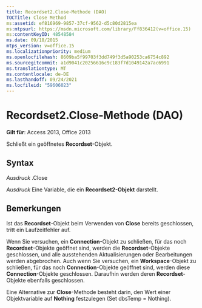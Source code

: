 ```yaml
---
title: Recordset2.Close-Methode (DAO)
TOCTitle: Close Method
ms:assetid: ef816969-9857-37cf-9562-d5c80d2815ea
ms:mtpsurl: https://msdn.microsoft.com/library/Ff836412(v=office.15)
ms:contentKeyID: 48548584
ms.date: 09/18/2015
mtps_version: v=office.15
ms.localizationpriority: medium
ms.openlocfilehash: 8609ba5f99703f3dd749f3d5a90253ca6754c892
ms.sourcegitcommit: a1d9041c20256616c9c183f7d1049142a7ac6991
ms.translationtype: MT
ms.contentlocale: de-DE
ms.lasthandoff: 09/24/2021
ms.locfileid: "59606023"
---
```

# <a name="recordset2close-method-dao"></a>Recordset2.Close-Methode (DAO)


**Gilt für**: Access 2013, Office 2013

Schließt ein geöffnetes **Recordset**-Objekt.

## <a name="syntax"></a>Syntax

*Ausdruck* .Close

*Ausdruck* Eine Variable, die ein **Recordset2-Objekt** darstellt.

## <a name="remarks"></a>Bemerkungen

Ist das **Recordset**-Objekt beim Verwenden von **Close** bereits geschlossen, tritt ein Laufzeitfehler auf.

Wenn Sie versuchen, ein **Connection**-Objekt zu schließen, für das noch **Recordset**-Objekte geöffnet sind, werden die **Recordset**-Objekte geschlossen, und alle ausstehenden Aktualisierungen oder Bearbeitungen werden abgebrochen. Auch wenn Sie versuchen, ein **Workspace**-Objekt zu schließen, für das noch **Connection**-Objekte geöffnet sind, werden diese **Connection**-Objekte geschlossen. Daraufhin werden deren **Recordset**-Objekte ebenfalls geschlossen.

Eine Alternative zur **Close**-Methode besteht darin, den Wert einer Objektvariable auf **Nothing** festzulegen (Set dbsTemp = Nothing).

